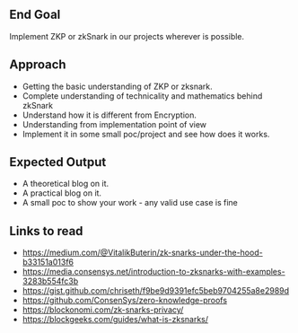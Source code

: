 ## End Goal 

Implement ZKP or zkSnark in our projects wherever is possible.

## Approach

- Getting the basic understanding of ZKP or zksnark.
- Complete understanding of technicality and mathematics behind zkSnark
- Understand how it is different from Encryption.
- Understanding from implementation point of view
- Implement it in some small poc/project and see how does it works.

## Expected Output
- A theoretical blog on it.
- A practical blog on it.
- A small poc to show your work - any valid use case is fine

## Links to read

- https://medium.com/@VitalikButerin/zk-snarks-under-the-hood-b33151a013f6
- https://media.consensys.net/introduction-to-zksnarks-with-examples-3283b554fc3b 
- https://gist.github.com/chriseth/f9be9d9391efc5beb9704255a8e2989d 
- https://github.com/ConsenSys/zero-knowledge-proofs 
- https://blockonomi.com/zk-snarks-privacy/ 
- https://blockgeeks.com/guides/what-is-zksnarks/ 

